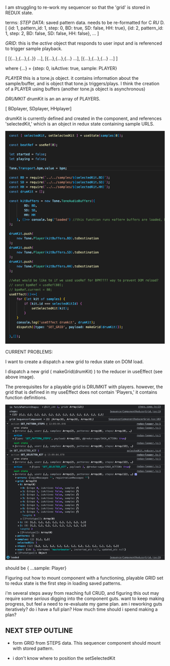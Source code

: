 
I am struggling to re-work my sequencer so that the 'grid' is stored in REDUX state.

terms:
*STEP DATA*: saved pattern data. needs to be re-formatted for C *RU* D. 
[
    {id: 1, pattern_id: 1, step: 0, BD: true, SD: false, HH: true},
    {id: 2, pattern_id: 1, step: 2, BD: false, SD: false, HH: false},
    ...
]

*GRID*: this is the *active* object that responds to user input and is referenced to trigger sample playback.

[
    [{...},{...},{..}} ...],
    [{...},{...},{...} ...],
    [{...},{...},{...} ...]
]

where {...} = {step: 0, isActive: true, sample: PLAYER}

*PLAYER* this is a tone.js object. it contains information about the sample/buffer, and is object that tone.js triggers/plays. I think the creation of a PLAYER using buffers (another tone.js object is asynchronous)

*DRUMKIT* drumKit is an an array of PLAYERS.

[ BDplayer, SDplayer, HHplayer] 

drumKit is currently defined and created in the component, and references 'selectedKit,' which is an object in redux state containing sample URLS.

![object definition and useEffect](./help2.png)


CURRENT PROBLEMS:

I want to create a dispatch a new grid to redux state on DOM load.

I dispatch a new grid ( makeGrid(drumKit) ) to the reducer in useEffect (see above image).

The prerequisites for a playable grid is DRUMKIT with players. however, the grid that is defined in my useEffect does not contain 'Players,' it contains function definitions.

![console shows grid object details, { ...sample: f}](./help.png)

should be { ...sample: Player}

Figuring out how to mount component with a functioning, playable GRID set to redux state is the first step in loading saved patterns.

i'm several steps away from reaching full CRUD, and figuring this out may require some *serious* digging into the component guts. want to keep making progress, but feel a need to re-evaluate my game plan. am i reworking guts iteratively? do i have a full plan? How much time should i spend making a plan?

## NEXT STEP OUTLINE ##

* form GRID from STEPS data. This sequencer component should mount with stored pattern.

* i don't know where to position the setSelectedKit
